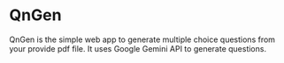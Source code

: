 # QnGen
QnGen is the simple web app to generate multiple choice questions from your provide pdf file. It uses Google Gemini API to generate questions.